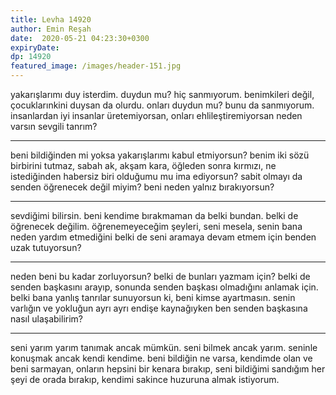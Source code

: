```yaml
---
title: Levha 14920 
author: Emin Reşah
date:  2020-05-21 04:23:30+0300
expiryDate:
dp: 14920
featured_image: /images/header-151.jpg
---
```


yakarışlarımı duy isterdim. duydun mu? hiç sanmıyorum. benimkileri değil, çocuklarınkini duysan da
olurdu. onları duydun mu? bunu da sanmıyorum. insanlardan iyi insanlar üretemiyorsan, onları
ehlileştiremiyorsan neden varsın sevgili tanrım?

---

beni bildiğinden mi yoksa yakarışlarımı kabul etmiyorsun? benim iki sözü birbirini tutmaz, sabah ak,
akşam kara, öğleden sonra kırmızı, ne istediğinden habersiz biri olduğumu mu ima ediyorsun? sabit
olmayı da senden öğrenecek değil miyim? beni neden yalnız bırakıyorsun?

---


sevdiğimi bilirsin. beni kendime bırakmaman da belki bundan.  belki de öğrenecek değilim.
öğrenemeyeceğim şeyleri, seni mesela, senin bana neden yardım etmediğini belki de seni aramaya devam
etmem için benden uzak tutuyorsun?


---


neden beni bu kadar zorluyorsun? belki de bunları yazmam için? belki de senden başkasını arayıp,
sonunda senden başkası olmadığını anlamak için. belki bana yanlış tanrılar sunuyorsun ki, beni kimse
ayartmasın. senin varlığın ve yokluğun ayrı ayrı endişe kaynağıyken ben senden başkasına nasıl
ulaşabilirim?


---


seni yarım yarım tanımak ancak mümkün. seni bilmek ancak yarım. seninle konuşmak ancak kendi
kendime. beni bildiğin ne varsa, kendimde olan ve beni sarmayan, onların hepsini bir kenara bırakıp,
seni bildiğimi sandığım her şeyi de orada bırakıp, kendimi sakince huzuruna almak istiyorum.
